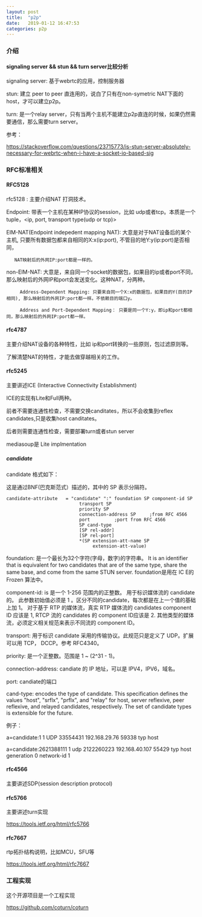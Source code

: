 ```yaml
---
layout: post
title:  "p2p"
date:   2019-01-12 16:47:53
categories: p2p
---
```


### 介绍

#### signaling server && stun && turn server比较分析

signaling server: 基于webrtc的应用，控制服务器

stun: 建立 peer to peer 直连用的，说白了只有在non-symetric NAT下面的host，才可以建立p2p。

turn: 是一个relay server，只有当两个主机不能建立p2p直连的时候，如果仍然需要通信，那么需要turn server。

参考：

https://stackoverflow.com/questions/23715773/is-stun-server-absolutely-necessary-for-webrtc-when-i-have-a-socket-io-based-sig

### RFC标准相关

#### RFC5128

rfc5128 : 主要介绍NAT 打洞技术。

Endpoint: 带表一个主机在某种IP协议的session，比如 udp或者tcp。本质是一个tuple，<ip, port, transport type(udp or tcp)>

EIM-NAT(Endpoint indepedent mapping NAT): 大意是对于NAT设备后的某个主机, 只要所有数据包都来自相同的X:x(ip:port), 不管目的地Y:y(ip:port)是否相同，

       NAT映射后的外网IP:port都是一样的。
      
non-EIM-NAT: 大意是，来自同一个socket的数据包，如果目的ip或者port不同，那么映射后的外网IP和port会发送变化。这种NAT，分两种。

         Address-Dependent Mapping: 只要来自同一个X:x的数据包，如果目的Y(目的IP相同), 那么映射后的外网IP:port都一样。不依赖目的端口y。
         
         Address and Port-Dependent Mapping： 只要是同一个Y:y，即ip和port都相同，那么映射后的外网IP:port都一样。
        
#### rfc4787

主要介绍NAT设备的各种特性，比如 ip和port转换的一些原则，包过滤原则等。

了解清楚NAT的特性，才能去做穿越相关的工作。

#### rfc5245

主要讲述ICE (Interactive Connectivity Establishment)

ICE的实现有Lite和Full两种。

前者不需要连通性检查，不需要交换canditates，所以不会收集到reflex candidates,只是收集host canditates。

后者则需要连通性检查，需要部署turn或者stun server

mediasoup是 Lite implmentation

##### candidate

candidate 格式如下：

这是通过BNF(巴克斯范式）描述的，其中的 SP 表示分隔符。

```
candidate-attribute   = "candidate" ":" foundation SP component-id SP
                           transport SP
                           priority SP
                           connection-address SP     ;from RFC 4566
                           port         ;port from RFC 4566
                           SP cand-type
                           [SP rel-addr]
                           [SP rel-port]
                           *(SP extension-att-name SP
                                extension-att-value)
```

foundation:  是一个最长为32个字符(字母，数字)的字符串。  It is an
      identifier that is equivalent for two candidates that are of the
      same type, share the same base, and come from the same STUN
      server.  foundation是用在 IC E的 Frozen 算法中。
       
component-id:  is 是一个 1-256 范围内的正整数。 用于标识媒体流的 candidate 的。  此参数初始值必须是 1 。区分不同的candidate，每次都是在上一个值的基础上加 1。  对于基于 RTP 的媒体流，真实 RTP 媒体流的 candidates component ID 应该是 1, RTCP 流的 candidates 的 component ID应该是 2.  其他类型的媒体流，必须定义相关规范来表示不同流的 component ID。

transport:  用于标识 candidate 采用的传输协议。此规范只是定义了 UDP。扩展可以用 TCP， DCCP。参考 RFC4340。
     
priority:  是一个正整数。范围是 1 ~ (2^31 - 1)。
       
connection-address: candiate 的 IP 地址，可以是 IPV4，IPV6，域名。

port: candiate的端口

cand-type:  encodes the type of candidate.  This specification
      defines the values "host", "srflx", "prflx", and "relay" for host,
      server reflexive, peer reflexive, and relayed candidates,
      respectively.  The set of candidate types is extensible for the
      future.
       
例子：

a=candidate:1 1 UDP 33554431 192.168.29.76 59338 typ host

a=candidate:2621388111 1 udp 2122260223 192.168.40.107 55429 typ host generation 0 network-id 1


#### rfc4566

主要讲述SDP(session description protocol)

#### rfc5766

主要讲述turn实现

https://tools.ietf.org/html/rfc5766

#### rfc7667

rtp拓扑结构说明，比如MCU，SFU等

https://tools.ietf.org/html/rfc7667

### 工程实现

这个开源项目是一个工程实现

https://github.com/coturn/coturn

